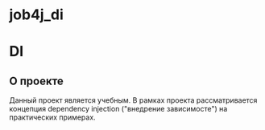 # job4j_di

# DI

## О проекте

Данный проект является учебным. В рамках проекта
рассматривается концепция dependency injection
("внедрение зависимосте") на практических примерах.